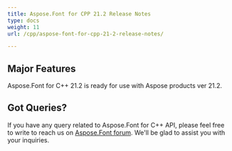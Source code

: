 ```yaml
---
title: Aspose.Font for CPP 21.2 Release Notes
type: docs
weight: 11
url: /cpp/aspose-font-for-cpp-21-2-release-notes/

---
```

## Major Features

Aspose.Font for  C++ 21.2 is ready for use with Aspose products ver 21.2.

## Got Queries?
If you have any query related to Aspose.Font for C++ API, please feel free to write to reach us on [Aspose.Font forum](https://forum.aspose.com/c/font/). We'll be glad to assist you with your inquiries.
